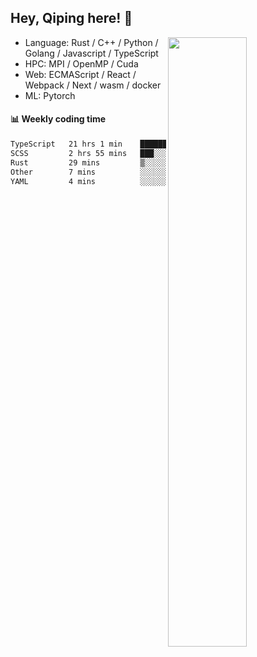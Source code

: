 

## Hey, Qiping here! :wave:

[<img align="right" width="50%" src="https://github-readme-stats.vercel.app/api?username=ppppqp&theme=dark&show_icons=true">](https://metrics.lecoq.io/ppppqp?template=classic)



-   Language: Rust / C++ / Python / Golang / Javascript / TypeScript
-   HPC: MPI / OpenMP / Cuda
-   Web: ECMAScript / React / Webpack / Next / wasm / docker
-   ML: Pytorch



#### :bar_chart: Weekly coding time

<!--START_SECTION:waka-->

```txt
TypeScript   21 hrs 1 min    █████████████████████▒░░░   85.05 %
SCSS         2 hrs 55 mins   ███░░░░░░░░░░░░░░░░░░░░░░   11.84 %
Rust         29 mins         ▒░░░░░░░░░░░░░░░░░░░░░░░░   01.99 %
Other        7 mins          ░░░░░░░░░░░░░░░░░░░░░░░░░   00.51 %
YAML         4 mins          ░░░░░░░░░░░░░░░░░░░░░░░░░   00.32 %
```

<!--END_SECTION:waka-->
